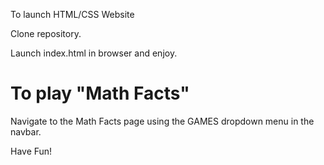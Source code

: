 To launch HTML/CSS Website

Clone repository.

Launch index.html in browser and enjoy. 

# To play "Math Facts"
Navigate to the Math Facts page using the GAMES dropdown menu in the navbar.


Have Fun!
